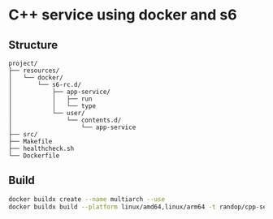 # C++ service using docker and s6

## Structure
```
project/
├── resources/
│   └── docker/
│       └── s6-rc.d/
│           ├── app-service/
│           │   ├── run
│           │   └── type
│           └── user/
│               └── contents.d/
│                   └── app-service
├── src/
├── Makefile
├── healthcheck.sh
└── Dockerfile
```

## Build
```bash
docker buildx create --name multiarch --use
docker buildx build --platform linux/amd64,linux/arm64 -t randop/cpp-service:latest --push .
```
